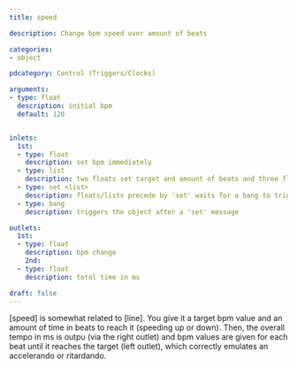 ```yaml
---
title: speed

description: Change bpm speed over amount of beats

categories:
- object

pdcategory: Control (Triggers/Clocks)

arguments:
- type: float
  description: initial bpm
  default: 120


inlets:
  1st:
  - type: float
    description: set bpm immediately
  - type: list
    description: two floats set target and amount of beats and three floats set start, target and number of beats
  - type: set <list>
    description: floats/lists precede by 'set' waits for a bang to trigger
  - type: bang
    description: triggers the object after a 'set' message

outlets:
  1st:
  - type: float
    description: bpm change
    2nd:
  - type: float
    description: total time in ms

draft: false
---
```


[speed] is somewhat related to [line]. You give it a target bpm value and an amount of time in beats to reach it (speeding up or down). Then, the overall tempo in ms is outpu (via the right outlet) and bpm values are given for each beat until it reaches the target (left outlet), which correctly emulates an accelerando or ritardando.
